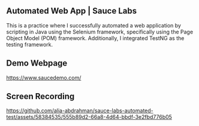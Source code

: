 ## Automated Web App | Sauce Labs

This is a practice where I successfully automated a web application by scripting in Java using the Selenium framework, specifically using the Page Object Model (POM) framework. Additionally, I integrated TestNG as the testing framework.

## Demo Webpage
https://www.saucedemo.com/

## Screen Recording
https://github.com/alia-abdrahman/sauce-labs-automated-test/assets/58384535/555b89d2-66a8-4d64-bbdf-3e2fbd776b05

